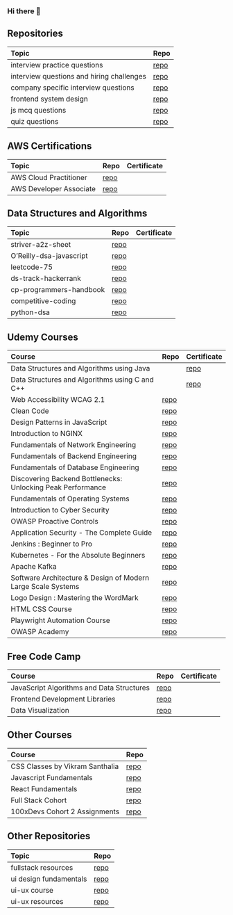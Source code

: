 ### Hi there 👋

<!--
**tanmayi-dev/tanmayi-dev** is a ✨ _special_ ✨ repository because its `README.md` (this file) appears on your GitHub profile.

Here are some ideas to get you started:

- 🔭 I’m currently working on ...
- 🌱 I’m currently learning ...
- 👯 I’m looking to collaborate on ...
- 🤔 I’m looking for help with ...
- 💬 Ask me about ...
- 📫 How to reach me: ...
- 😄 Pronouns: ...
- ⚡ Fun fact: ...
-->

## Repositories

|  Topic | Repo  |   
|:------|:-----|
| interview practice questions | [repo](https://github.com/tanmayi-dev/interview-practice-questions) |
| interview questions and hiring challenges | [repo](https://github.com/tanmayi-dev/interview-questions-and-hiring-challenges) |
| company specific interview questions | [repo](https://github.com/tanmayi-dev/company-specific-interview-questions) |
| frontend system design | [repo](https://github.com/tanmayi-dev/frontend-system-design) |
| js mcq questions | [repo](https://github.com/tanmayi-dev/javascript-questions) |
| quiz questions | [repo](https://github.com/tanmayi-dev/quizzes) |


## AWS Certifications

|  Topic | Repo  |   Certificate |
|:------|:-----|:-----|
| AWS Cloud Practitioner  | [repo](https://github.com/tanmayi-dev/aws-certifications-notes)  | | 
| AWS Developer Associate | [repo]() | | 

## Data Structures and Algorithms

|  Topic | Repo  |   Certificate |
|:------|:-----|:-----|
| striver-a2z-sheet  | [repo](https://github.com/tanmayi-dev/striver-a2z-dsa-course-sheet)  | | 
| O’Reilly-dsa-javascript | [repo](https://github.com/tanmayi-dev/data-structures-and-algorithms-with-javascript) | | 
| leetcode-75 | [repo](https://github.com/tanmayi-dev/leetcode-75) | | 
| ds-track-hackerrank | [repo](https://github.com/tanmayi-dev/data-structures-track-hackerrank)  | | 
| cp-programmers-handbook | [repo](https://github.com/tanmayi-dev/competitive-programmers-handbook) | | 
| competitive-coding | [repo](https://github.com/tanmayi-dev/competitive-coding) | | 
| python-dsa | [repo](https://github.com/tanmayi-dev/python-dsa.git) | | 

## Udemy Courses

|  Course | Repo  | Certificate |
|:------|:-----|:-----|
| Data Structures and Algorithms using Java | | [repo](https://github.com/tanmayi-dev/data-structures-and-algorithms-using-java) ||
| Data Structures and Algorithms using C and C++ | | [repo](https://github.com/tanmayi-dev/data-structures-and-algorithms-using-c-and-cpp) ||
| Web Accessibility WCAG 2.1 | [repo](https://github.com/tanmayi-dev/web-accessibility-wcag-2.1) ||
| Clean Code | [repo](https://github.com/tanmayi-dev/clean-code) ||
| Design Patterns in JavaScript | [repo](https://github.com/tanmayi-dev/design-patterns-in-javascript) ||
| Introduction to NGINX | [repo](https://github.com/tanmayi-dev/introduction-to-ngnix)  | |
| Fundamentals of Network Engineering | [repo](https://github.com/tanmayi-dev/fundamentals-of-network-engineering)  || 
| Fundamentals of Backend Engineering | [repo](https://github.com/tanmayi-dev/fundamentals-of-backend-engineering)  | |
| Fundamentals of Database Engineering | [repo](https://github.com/tanmayi-dev/fundamentals-of-database-engineering)  || 
| Discovering Backend Bottlenecks: Unlocking Peak Performance | [repo](https://github.com/tanmayi-dev/discovering-backend-bottlenecks)  | |
| Fundamentals of Operating Systems | [repo]() ||
| Introduction to Cyber Security | [repo](https://github.com/tanmayi-dev/introduction-to-cyber-security) | |
| OWASP Proactive Controls | [repo](https://github.com/tanmayi-dev/owasp-proactive-controls-2016) | |
| Application Security - The Complete Guide | [repo](https://github.com/tanmayi-dev/application-security-the-complete-guide) | |
| Jenkins : Beginner to Pro | [repo](https://github.com/tanmayi-dev/jenkins) | |
| Kubernetes - For the Absolute Beginners | [repo](https://github.com/tanmayi-dev/kubernetes) | |
| Apache Kafka | [repo](https://github.com/tanmayi-dev/apache-kafka) | |
| Software Architecture & Design of Modern Large Scale Systems | [repo](https://github.com/tanmayi-dev/software-architecture-and-design-of-modern-large-scale-systems) | |
| Logo Design : Mastering the WordMark | [repo](https://github.com/tanmayi-dev/logo-design-mastering-the-wordmark) | |
| HTML CSS Course | [repo](https://github.com/tanmayi-dev/html-css-course) | |
| Playwright Automation Course | [repo](https://github.com/tanmayi-dev/playwright-tesing-tool) | |
| OWASP Academy | [repo](https://github.com/tanmayi-dev/owasp-academy) | |

## Free Code Camp
|  Course | Repo  | Certificate |
|:------|:-----|:------|
| JavaScript Algorithms and Data Structures | [repo](https://github.com/tanmayi-dev/fcc-javascript-data-structures-and-algorithms)  |  | 
| Frontend Development Libraries | [repo](https://github.com/tanmayi-dev/fcc-frontend-development-libraries) |  | 
| Data Visualization | [repo](https://github.com/tanmayi-dev/fcc-data-visualization) | |


## Other Courses

|  Course | Repo  |
|:------|:-----|
| CSS Classes by Vikram Santhalia | [repo](https://github.com/tanmayi-dev/css-learning)  | 
| Javascript Fundamentals | [repo](https://github.com/tanmayi-dev/javascript-fundamentals) |
| React Fundamentals | [repo](https://github.com/tanmayi-dev/react-fundamentals) |
| Full Stack Cohort | [repo](https://github.com/tanmayi-dev/full-stack-cohort)  | 
| 100xDevs Cohort 2 Assignments | [repo](https://github.com/tanmayi-dev/100xdevs-cohort-2-assignments)  | 

## Other Repositories

|  Topic | Repo  |   
|:------|:-----|
| fullstack resources | [repo](https://github.com/tanmayi-dev/fullstack-learning-resources) |
| ui design fundamentals | [repo](https://github.com/tanmayi-dev/ui-design-fundamentals) |
| ui-ux course | [repo](https://github.com/tanmayi-dev/ui-ux-design-complete-course)  |
| ui-ux resources | [repo](https://github.com/tanmayi-dev/ui-ux-design-learning-resources)  |

<!---

## Private Repos
|  Topic | Repo  |   
|:------:|:-----:|
| links  | [links-dump](https://github.com/tanmayi-dev/links-dump) |
| my-links | [my-links](https://github.com/tanmayi-dev/my-links) |
| resources | [personal-resources](https://github.com/tanmayi-dev/personal-resources) |
| project-ideas | [ideas-and-plans](https://github.com/tanmayi-dev/ideas-plans-todos-references) |
| s1-learning | [sentinelone-learning](https://github.com/tanmayi-dev/sentinelone-learning)  |
| react | [namaste-react-cloned](https://github.com/tanmayi-dev/namaste-react-course) |

-->
